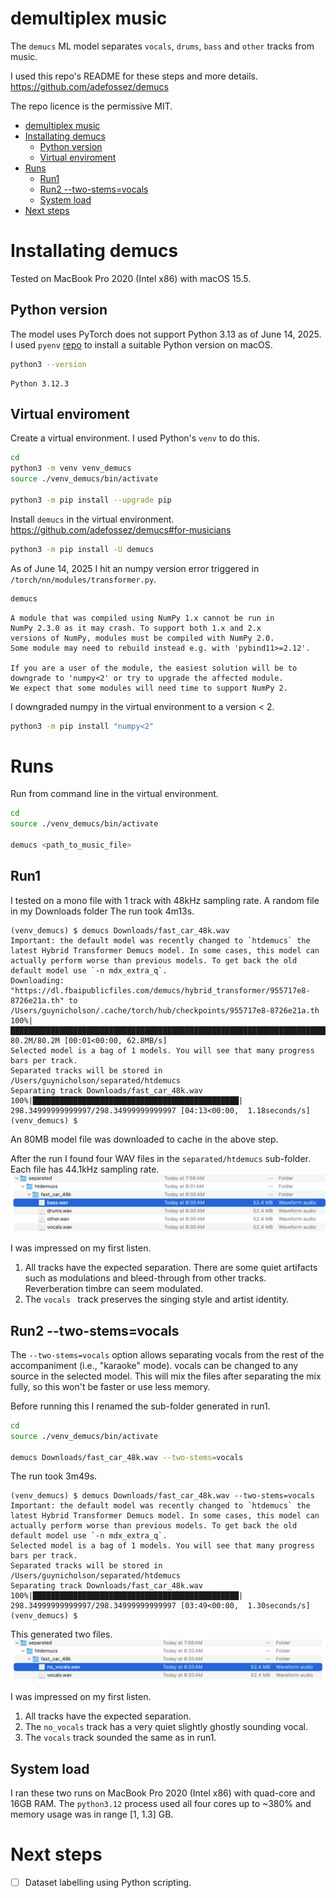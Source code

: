 # demultiplex music

The `demucs` ML model separates `vocals`, `drums`, `bass` and `other` tracks
from music.

I used this repo's README for these steps and more details.
https://github.com/adefossez/demucs

The repo licence is the permissive MIT.

- [demultiplex music](#demultiplex-music)
- [Installating demucs](#installating-demucs)
  - [Python version](#python-version)
  - [Virtual enviroment](#virtual-enviroment)
- [Runs](#runs)
  - [Run1](#run1)
  - [Run2 --two-stems=vocals](#run2---two-stemsvocals)
  - [System load](#system-load)
- [Next steps](#next-steps)

# Installating demucs

Tested on MacBook Pro 2020 (Intel x86) with macOS 15.5.

## Python version

The model uses PyTorch does not support Python 3.13 as of June 14, 2025.  I used
`pyenv` [repo](https://github.com/pyenv/pyenv) to install a suitable Python
version on macOS.
```sh
python3 --version
```
```console
Python 3.12.3
```

## Virtual enviroment

Create a virtual environment.  I used Python's `venv` to do this.
```sh
cd
python3 -m venv venv_demucs
source ./venv_demucs/bin/activate

python3 -m pip install --upgrade pip
```

Install `demucs` in the virtual environment.
https://github.com/adefossez/demucs#for-musicians
```sh
python3 -m pip install -U demucs
```

As of June 14, 2025 I hit an numpy version error triggered in
`/torch/nn/modules/transformer.py`.
```sh
demucs
```
```console
A module that was compiled using NumPy 1.x cannot be run in
NumPy 2.3.0 as it may crash. To support both 1.x and 2.x
versions of NumPy, modules must be compiled with NumPy 2.0.
Some module may need to rebuild instead e.g. with 'pybind11>=2.12'.

If you are a user of the module, the easiest solution will be to
downgrade to 'numpy<2' or try to upgrade the affected module.
We expect that some modules will need time to support NumPy 2.
```
I downgraded numpy in the virtual environment to a version < 2.
```sh
python3 -m pip install "numpy<2"
```

# Runs

Run from command line in the virtual environment.
```sh
cd
source ./venv_demucs/bin/activate

demucs <path_to_music_file>
```

## Run1

I tested on a mono file with 1 track with 48kHz sampling rate.  A random file in
my Downloads folder The run took 4m13s.
```console
(venv_demucs) $ demucs Downloads/fast_car_48k.wav
Important: the default model was recently changed to `htdemucs` the latest Hybrid Transformer Demucs model. In some cases, this model can actually perform worse than previous models. To get back the old default model use `-n mdx_extra_q`.
Downloading: "https://dl.fbaipublicfiles.com/demucs/hybrid_transformer/955717e8-8726e21a.th" to /Users/guynicholson/.cache/torch/hub/checkpoints/955717e8-8726e21a.th
100%|████████████████████████████████████████████████████████████████████████████████| 80.2M/80.2M [00:01<00:00, 62.8MB/s]
Selected model is a bag of 1 models. You will see that many progress bars per track.
Separated tracks will be stored in /Users/guynicholson/separated/htdemucs
Separating track Downloads/fast_car_48k.wav
100%|██████████████████████████████████████████████| 298.34999999999997/298.34999999999997 [04:13<00:00,  1.18seconds/s]
(venv_demucs) $
```
An 80MB model file was downloaded to cache in the above step.

After the run I found four WAV files in the `separated/htdemucs` sub-folder.
Each file has 44.1kHz sampling rate.
![Separated files](./images/separated_files.png)

I was impressed on my first listen.
1. All tracks have the expected separation.  There are some quiet artifacts such as modulations and bleed-through from other tracks.  Reverberation timbre can seem modulated.
2. The `vocals ` track preserves the singing style and artist identity.

## Run2 --two-stems=vocals

The `--two-stems=vocals` option allows separating vocals from the rest of the
accompaniment (i.e., "karaoke" mode). vocals can be changed to any source in the
selected model. This will mix the files after separating the mix fully, so this
won't be faster or use less memory.

Before running this I renamed the sub-folder generated in run1.
```sh
cd
source ./venv_demucs/bin/activate

demucs Downloads/fast_car_48k.wav --two-stems=vocals
```

The run took 3m49s.
```console
(venv_demucs) $ demucs Downloads/fast_car_48k.wav --two-stems=vocals
Important: the default model was recently changed to `htdemucs` the latest Hybrid Transformer Demucs model. In some cases, this model can actually perform worse than previous models. To get back the old default model use `-n mdx_extra_q`.
Selected model is a bag of 1 models. You will see that many progress bars per track.
Separated tracks will be stored in /Users/guynicholson/separated/htdemucs
Separating track Downloads/fast_car_48k.wav
100%|██████████████████████████████████████████████| 298.34999999999997/298.34999999999997 [03:49<00:00,  1.30seconds/s]
(venv_demucs) $
```

This generated two files.
![Separated karaoke files](./images/separated_files_karaoke.png)

I was impressed on my first listen.
1. All tracks have the expected separation.
2. The `no_vocals` track has a very quiet slightly ghostly sounding vocal.
3. The `vocals` track sounded the same as in run1.

## System load

I ran these two runs on MacBook Pro 2020 (Intel x86) with quad-core and 16GB
RAM.  The `python3.12` process used all four cores up to ~380% and memory usage
was in range [1, 1.3] GB.

# Next steps
* [ ] Dataset labelling using Python scripting.
